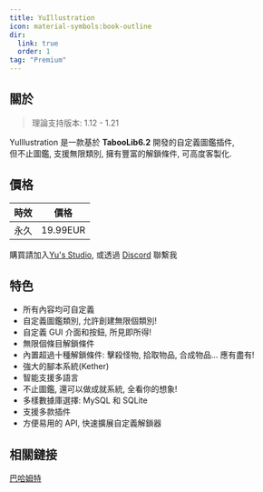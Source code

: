 ```yaml
---
title: YuIllustration
icon: material-symbols:book-outline
dir:
  link: true
  order: 1
tag: "Premium"
---
```


## 關於

> 理論支持版本: 1.12 - 1.21

YuIllustration 是一款基於 **TabooLib6.2** 開發的自定義圖鑑插件,  
但不止圖鑑, 支援無限類別, 擁有豐富的解鎖條件, 可高度客製化.

## 價格

| 時效 | 價格 |
| :--: | :--: |
| 永久 | 19.99EUR |

購買請加入[Yu's Studio](https://discord.com/invite/SzPBHGttaR), 或透過 [Discord](https://discord.com/users/1092505635767205948) 聯繫我

## 特色

- 所有內容均可自定義
- 自定義圖鑑類別, 允許創建無限個類別!
- 自定義 GUI 介面和按鈕, 所見即所得!
- 無限個條目解鎖條件
- 內置超過十種解鎖條件: 擊殺怪物, 拾取物品, 合成物品... 應有盡有!
- 強大的腳本系統(Kether)
- 智能支援多語言
- 不止圖鑑, 還可以做成就系統, 全看你的想象!
- 多樣數據庫選擇: MySQL 和 SQLite
- 支援多款插件
- 方便易用的 API, 快速擴展自定義解鎖器

## 相關鏈接

[巴哈姆特](https://forum.gamer.com.tw/C.php?bsn=18673&snA=201173)